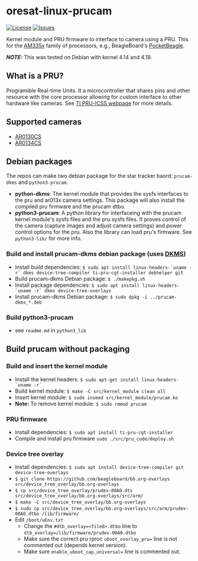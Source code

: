# oresat-linux-prucam
[![License](https://img.shields.io/github/license/oresat/oresat-linux-prucam)](./LICENSE)
[![Issues](https://img.shields.io/github/issues/oresat/oresat-linux-prucam)](https://github.com/oresat/oresat-linux-prucam/issues)

Kernel module and PRU firmware to interface to camera using a PRU.
This for the [AM335x] family of processors, e.g., BeagleBoard's [PocketBeagle].

_**NOTE:**_ This was tested on Debian with kernel 4.14 and 4.19.

## What is a PRU?
Programible Real-time Units. It a microcontroller that shares pins and other resource with the core processor allowing for custom interface to other hardware like cameras. See [TI PRU-ICSS webpage] for more details.

## Supported cameras
- [AR0130CS](https://www.onsemi.com/pub/Collateral/AR0130CS-D.PDF)
- [AR0134CS](https://www.onsemi.com/pub/Collateral/AR0134CS-D.PDF)

## Debian packages
The repos can make two debian package for the star tracker baord: `prucam-dkms` and `python3-prucam`.
- **python-dkms**: The kernel module that provides the sysfs interfaces to the pru and ar013x camera settings. This package will also install the compiled pru firmware and the prucam dtbo.
- **python3-prucam**: A python library for interfaceing with the prucam kernel module's sysfs files and the pru sysfs files. It proves control of the camera (capture images and adjust camera settings) and power control options for the pru. Also the library can load pru's firmware. See `python3-lib/` for more info.
### Build and install prucam-dkms debian package (uses [DKMS])
- Install build dependencies: ``$ sudo apt install linux-headers-`uname -r` dkms device-tree-compiler ti-pru-cgt-installer debhelper git``
- Build prucam-dkms Debian package: `$ ./makepkg.sh`
- Install package dependencies: ``$ sudo apt install linux-headers-`uname -r` dkms device-tree-overlays``
- Install prucam-dkms Debian package: `$ sudo dpkg -i ../prucam-dkms_*.deb`
### Build python3-prucam
- see `readme.md` in `python3_lib`

## Build prucam without packaging
### Build and insert the kernel module
- Install the kernel headers: ``$ sudo apt-get install linux-headers-`uname -r` ``
- Build kernel module: `$ make -C src/kernel_module clean all`
- Insert kernel module: `$ sudo insmod src/kernel_module/prucam.ko`
- **Note:** To remove kernel module: `$ sudo rmmod prucam`
### PRU firmware
- Install dependencies: `$ sudo apt install ti-pru-cgt-installer`
- Compile and install pru firmware `sudo ./src/pru_code/deploy.sh`
### Device tree overlay
- Install dependencies: `$ sudo apt install device-tree-compiler git device-tree-overlays`
- `$ git clone https://github.com/beagleboard/bb.org-overlays src/device_tree_overlay/bb.org-overlays`
- `$ cp src/device_tree_overlay/prudev-00A0.dts src/device_tree_overlay/bb.org-overlays/src/arm/`
- `$ make -C src/device_tree_overlay/bb.org-overlays`
- `$ sudo cp src/device_tree_overlay/bb.org-overlays/src/arm/prudev-00A0.dtbo /lib/firmware/`
- Edit `/boot/uEnv.txt`
    - Change the `#dtb_overlay=<file8>.dtbo` line to `dtb_overlay=/lib/firmware/prudev-00A0.dtbo`
    - Make sure the correct pru rproc `uboot_overlay_pru=` line is not commented out (depends kernel version).
    - Make sure `enable_uboot_cap_universal=` line is commented out.

[TI PRU-ICSS webpage]:https://processors.wiki.ti.com/index.php/PRU-ICSS
[AM335x]:https://www.ti.com/processors/sitara-arm/am335x-cortex-a8/overview.html
[PocketBeagle]:https://beagleboard.org/pocket
[DKMS]:https://wiki.archlinux.org/index.php/Dynamic_Kernel_Module_Support
